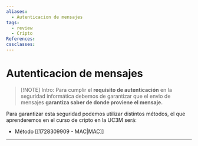 ```yaml
---
aliases:
  - Autenticacion de mensajes
tags:
  - review
  - Cripto
References: 
cssclasses:
---
```

# Autenticacion de mensajes

> [!NOTE] Intro:
> Para cumplir el **requisito de autenticación** en la seguridad informática debemos de garantizar que el envio de mensajes **garantiza saber de donde proviene el mensaje.**  

Para garantizar esta seguridad podemos utilizar distintos métodos, el que aprenderemos en el curso de cripto en la UC3M será: 

+ Método [[1728309909 - MAC|MAC]]


***
